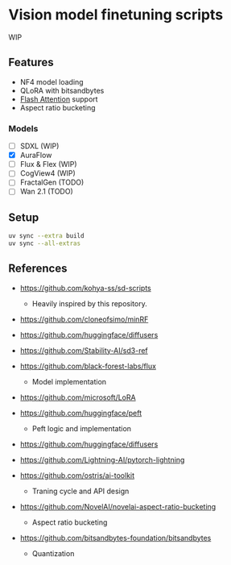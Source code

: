 # Vision model finetuning scripts

WIP

## Features

- NF4 model loading 
- QLoRA with bitsandbytes
- [Flash Attention](https://github.com/Dao-AILab/flash-attention) support
- Aspect ratio bucketing

### Models

- [ ] SDXL (WIP)
- [x] AuraFlow
- [ ] Flux & Flex (WIP)
- [ ] CogView4 (WIP)
- [ ] FractalGen (TODO)
- [ ] Wan 2.1 (TODO)

## Setup

```bash
uv sync --extra build
uv sync --all-extras
```


## References

- https://github.com/kohya-ss/sd-scripts
  - Heavily inspired by this repository.

- https://github.com/cloneofsimo/minRF
- https://github.com/huggingface/diffusers
- https://github.com/Stability-AI/sd3-ref
- https://github.com/black-forest-labs/flux
  - Model implementation

- https://github.com/microsoft/LoRA
- https://github.com/huggingface/peft
  - Peft logic and implementation

- https://github.com/huggingface/diffusers
- https://github.com/Lightning-AI/pytorch-lightning
- https://github.com/ostris/ai-toolkit
  - Traning cycle and API design

- https://github.com/NovelAI/novelai-aspect-ratio-bucketing
  - Aspect ratio bucketing

- https://github.com/bitsandbytes-foundation/bitsandbytes
  - Quantization


